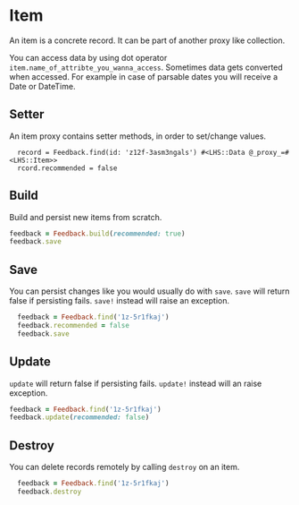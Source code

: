 Item
===

An item is a concrete record. It can be part of another proxy like collection.

You can access data by using dot operator `item.name_of_attribte_you_wanna_access`.
Sometimes data gets converted when accessed. For example in case of parsable dates you will receive a Date or DateTime.

## Setter

An item proxy contains setter methods, in order to set/change values.

```
  record = Feedback.find(id: 'z12f-3asm3ngals') #<LHS::Data @_proxy_=#<LHS::Item>>
  rcord.recommended = false
```

## Build

Build and persist new items from scratch.

```ruby
feedback = Feedback.build(recommended: true)
feedback.save
```

## Save

You can persist changes like you would usually do with `save`.
`save` will return false if persisting fails. `save!` instead will raise an exception.

```ruby
  feedback = Feedback.find('1z-5r1fkaj')
  feedback.recommended = false
  feedback.save
```

## Update

`update` will return false if persisting fails. `update!` instead will an raise exception.

```ruby
feedback = Feedback.find('1z-5r1fkaj')
feedback.update(recommended: false)
```

## Destroy

You can delete records remotely by calling `destroy` on an item.

```ruby
  feedback = Feedback.find('1z-5r1fkaj')
  feedback.destroy
```

